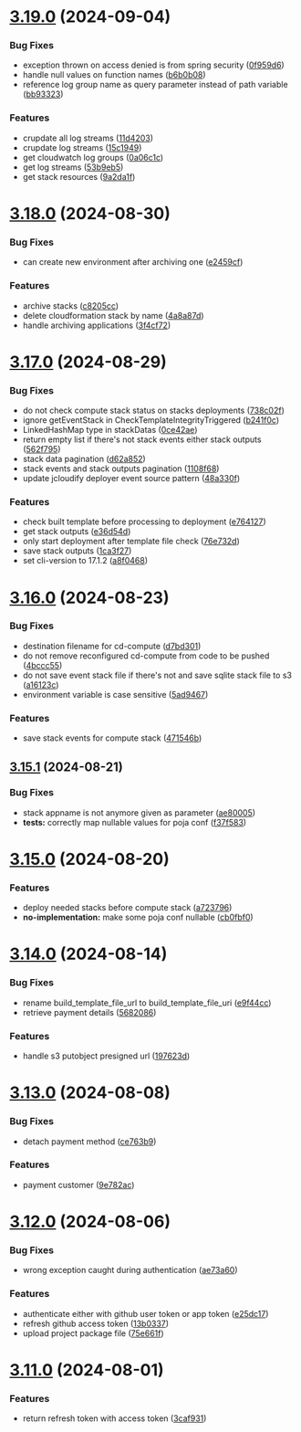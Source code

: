 # [3.19.0](https://github.com/jcloudify/jcloudify-api/compare/v3.18.0...v3.19.0) (2024-09-04)


### Bug Fixes

* exception thrown on access denied is from spring security ([0f959d6](https://github.com/jcloudify/jcloudify-api/commit/0f959d65a1d30e52252ca78c31c3410ccafe21e3))
* handle null values on function names ([b6b0b08](https://github.com/jcloudify/jcloudify-api/commit/b6b0b08f4d3e494d3e4ba584d47e2cb877ee24c4))
* reference log group name as query parameter instead of path variable ([bb93323](https://github.com/jcloudify/jcloudify-api/commit/bb9332380f8ecc6c5355cb24ab3914c6e60c8752))


### Features

* crupdate all log streams ([11d4203](https://github.com/jcloudify/jcloudify-api/commit/11d42038781948f98651d869abdf91051ada2872))
* crupdate log streams ([15c1949](https://github.com/jcloudify/jcloudify-api/commit/15c194961d3953ff8f80e57ad6ce7c3bdfc9d547))
* get cloudwatch log groups ([0a06c1c](https://github.com/jcloudify/jcloudify-api/commit/0a06c1ca00f0da5699e948b160db865571829b31))
* get log streams ([53b9eb5](https://github.com/jcloudify/jcloudify-api/commit/53b9eb576c18dbfd4fbff3be12680f28901d8547))
* get stack resources ([9a2da1f](https://github.com/jcloudify/jcloudify-api/commit/9a2da1fea2957fde0065bea9c0a6dfe1f35dad6c))



# [3.18.0](https://github.com/jcloudify/jcloudify-api/compare/v3.17.0...v3.18.0) (2024-08-30)


### Bug Fixes

* can create new environment after archiving one ([e2459cf](https://github.com/jcloudify/jcloudify-api/commit/e2459cfd51128cea570249b0775fb52c6d152d4b))


### Features

* archive stacks ([c8205cc](https://github.com/jcloudify/jcloudify-api/commit/c8205ccc7af8ae823a6e044ff7d5abb72557365e))
* delete cloudformation stack by name ([4a8a87d](https://github.com/jcloudify/jcloudify-api/commit/4a8a87d7069cc7c6052637044422664da47f9f0b))
* handle archiving applications ([3f4cf72](https://github.com/jcloudify/jcloudify-api/commit/3f4cf7201403aa1ebe678a28f60ea28fb5c64d67))



# [3.17.0](https://github.com/jcloudify/jcloudify-api/compare/v3.16.0...v3.17.0) (2024-08-29)


### Bug Fixes

* do not check compute stack status on stacks deployments ([738c02f](https://github.com/jcloudify/jcloudify-api/commit/738c02facaf11ca57a9de043771a0e470abf5335))
* ignore getEventStack in CheckTemplateIntegrityTriggered ([b241f0c](https://github.com/jcloudify/jcloudify-api/commit/b241f0c124107b360d6e13247a1ea66835a42897))
* LinkedHashMap type in stackDatas ([0ce42ae](https://github.com/jcloudify/jcloudify-api/commit/0ce42ae15b4c292ce1e3aa7461a3f825533dc231))
* return empty list if there's not stack events either stack outputs ([562f795](https://github.com/jcloudify/jcloudify-api/commit/562f795fa87adad185b1dd31ae0c62ea29285d70))
* stack data pagination ([d62a852](https://github.com/jcloudify/jcloudify-api/commit/d62a85238be93c165f31d051836fe7048d5f5ac7))
* stack events and stack outputs pagination ([1108f68](https://github.com/jcloudify/jcloudify-api/commit/1108f6846c2f8506bc0c6cd35a855daa659ea2f9))
* update jcloudify deployer event source pattern ([48a330f](https://github.com/jcloudify/jcloudify-api/commit/48a330f1e823ce3bb5d45720fdafbef1c7e6a446))


### Features

* check built template before processing to deployment ([e764127](https://github.com/jcloudify/jcloudify-api/commit/e76412759fdd63cec79656e499aae49a61ad67e6))
* get stack outputs ([e36d54d](https://github.com/jcloudify/jcloudify-api/commit/e36d54d846aef02b810851e8b751e0025b0c2344))
* only start deployment after template file check ([76e732d](https://github.com/jcloudify/jcloudify-api/commit/76e732d5095d7914f3577757ffe8e85a451a3e2b))
* save stack outputs ([1ca3f27](https://github.com/jcloudify/jcloudify-api/commit/1ca3f27a4a22e1c06e6f8e69e7cef072c9068970))
* set cli-version to 17.1.2 ([a8f0468](https://github.com/jcloudify/jcloudify-api/commit/a8f0468534cda8d554798605646ec6f14c6c33a2))



# [3.16.0](https://github.com/jcloudify/jcloudify-api/compare/v3.15.1...v3.16.0) (2024-08-23)


### Bug Fixes

* destination filename for cd-compute ([d7bd301](https://github.com/jcloudify/jcloudify-api/commit/d7bd301d211b670aabaad6de4caddf40c4fa5854))
* do not remove reconfigured cd-compute from code to be pushed ([4bccc55](https://github.com/jcloudify/jcloudify-api/commit/4bccc558225bb4897fb38dd368860755d9c9ddee))
* do not save event stack file if there's not and save sqlite stack file to s3 ([a16123c](https://github.com/jcloudify/jcloudify-api/commit/a16123c0594d34809b22105bfa063caf99fb50f8))
* environment variable is case sensitive ([5ad9467](https://github.com/jcloudify/jcloudify-api/commit/5ad946700b86b875b17cc7cb9be3791c918b2015))


### Features

* save stack events for compute stack ([471546b](https://github.com/jcloudify/jcloudify-api/commit/471546b9a308e508ca2f19cf21baf3dbd1480d4f))



## [3.15.1](https://github.com/jcloudify/jcloudify-api/compare/v3.15.0...v3.15.1) (2024-08-21)


### Bug Fixes

* stack appname is not anymore given as parameter ([ae80005](https://github.com/jcloudify/jcloudify-api/commit/ae8000598c81468962fddb44a608d87284aca31c))
* **tests:** correctly map nullable values for poja conf ([f37f583](https://github.com/jcloudify/jcloudify-api/commit/f37f583f2127efd03a692da70a8c69b1c5c0e539))



# [3.15.0](https://github.com/jcloudify/jcloudify-api/compare/v3.14.0...v3.15.0) (2024-08-20)


### Features

* deploy needed stacks before compute stack ([a723796](https://github.com/jcloudify/jcloudify-api/commit/a723796d7d6c7cf469fe11eff19d1d45a3f0f31f))
* **no-implementation:** make some poja conf nullable ([cb0fbf0](https://github.com/jcloudify/jcloudify-api/commit/cb0fbf0e87ec4f34f080528d3d23640c28beceb8))



# [3.14.0](https://github.com/jcloudify/jcloudify-api/compare/v3.13.0...v3.14.0) (2024-08-14)


### Bug Fixes

* rename build_template_file_url to build_template_file_uri ([e9f44cc](https://github.com/jcloudify/jcloudify-api/commit/e9f44cc98b46c10774d72dfa36a27b34869ca25d))
* retrieve payment details ([5682086](https://github.com/jcloudify/jcloudify-api/commit/5682086cc0e1ceef5938ae7558c525ce8cddf749))


### Features

* handle s3 putobject presigned url ([197623d](https://github.com/jcloudify/jcloudify-api/commit/197623dd36e45b3bdbcd5b01f6758a44794f44cd))



# [3.13.0](https://github.com/jcloudify/jcloudify-api/compare/v3.12.0...v3.13.0) (2024-08-08)


### Bug Fixes

* detach payment method ([ce763b9](https://github.com/jcloudify/jcloudify-api/commit/ce763b9e75e25179f0f0ecff1b4447245fca7d52))


### Features

* payment customer ([9e782ac](https://github.com/jcloudify/jcloudify-api/commit/9e782acaaf27018fbfc89fa73e20cd0a54e56dd5))



# [3.12.0](https://github.com/jcloudify/jcloudify-api/compare/v3.11.0...v3.12.0) (2024-08-06)


### Bug Fixes

* wrong exception caught during authentication ([ae73a60](https://github.com/jcloudify/jcloudify-api/commit/ae73a60a4830754d1de3a5321928d15077b39b29))


### Features

* authenticate either with github user token or app token ([e25dc17](https://github.com/jcloudify/jcloudify-api/commit/e25dc17c170a490e08c87da662491409ae39b413))
* refresh github access token ([13b0337](https://github.com/jcloudify/jcloudify-api/commit/13b033751fb952170f00cab906673f6647418469))
* upload project package file ([75e661f](https://github.com/jcloudify/jcloudify-api/commit/75e661f83fd2934bf4dc608d1fe32fb2e805749d))



# [3.11.0](https://github.com/jcloudify/jcloudify-api/compare/v3.10.1...v3.11.0) (2024-08-01)


### Features

* return refresh token with access token ([3caf931](https://github.com/jcloudify/jcloudify-api/commit/3caf931588e57eeafd6b736cb4bc0227b15a8302))



